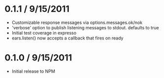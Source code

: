 
0.1.1 / 9/15/2011
==================

  * Customizable response messages via options.messages.ok/nok
  * 'verbose' option to publish listening messages to stdout. defaults to true
  * Initial test coverage in expresso
  * ears.listen() now accepts a callback that fires on ready

0.1.0 / 9/15/2011
==================

  * Initial release to NPM